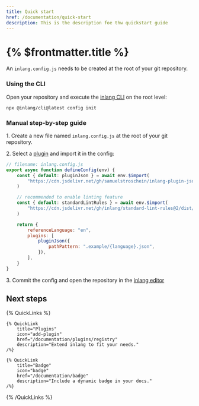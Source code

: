 ```yaml
---
title: Quick start
href: /documentation/quick-start
description: This is the description foe thw quickstart guide
---
```


# {% $frontmatter.title %}

An `inlang.config.js` needs to be created at the root of your git repository.

### Using the CLI

Open your repository and execute the [inlang CLI](/documentation/apps/inlang-cli) on the root level:

```
npx @inlang/cli@latest config init
```

### Manual step-by-step guide

1\. Create a new file named `inlang.config.js` at the root of your git repository.

2\. Select a [plugin](/documentation/plugins/registry) and import it in the config:

```js
// filename: inlang.config.js
export async function defineConfig(env) {
	const { default: pluginJson } = await env.$import(
		"https://cdn.jsdelivr.net/gh/samuelstroschein/inlang-plugin-json@2/dist/index.js",
	)

	// recommended to enable linting feature
	const { default: standardLintRules } = await env.$import(
		"https://cdn.jsdelivr.net/gh/inlang/standard-lint-rules@2/dist/index.js",
	)

	return {
		referenceLanguage: "en",
		plugins: [
			pluginJson({
				pathPattern: ".example/{language}.json",
			}),
		],
	}
}
```

3\. Commit the config and open the repository in the [inlang editor](https://inlang.com/editor)

## Next steps

{% QuickLinks %}

    {% QuickLink
        title="Plugins"
        icon="add-plugin"
        href="/documentation/plugins/registry"
        description="Extend inlang to fit your needs."
    /%}

    {% QuickLink
        title="Badge"
        icon="badge"
        href="/documentation/badge"
        description="Include a dynamic badge in your docs."
    /%}

{% /QuickLinks %}

